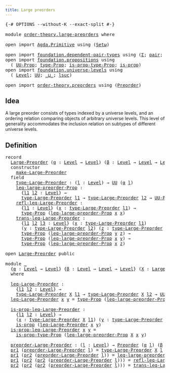 ```yaml
---
title: Large preorders
---
```


<pre class="Agda"><a id="41" class="Symbol">{-#</a> <a id="45" class="Keyword">OPTIONS</a> <a id="53" class="Pragma">--without-K</a> <a id="65" class="Pragma">--exact-split</a> <a id="79" class="Symbol">#-}</a>

<a id="84" class="Keyword">module</a> <a id="91" href="order-theory.large-preorders.html" class="Module">order-theory.large-preorders</a> <a id="120" class="Keyword">where</a>

<a id="127" class="Keyword">open</a> <a id="132" class="Keyword">import</a> <a id="139" href="Agda.Primitive.html" class="Module">Agda.Primitive</a> <a id="154" class="Keyword">using</a> <a id="160" class="Symbol">(</a><a id="161" href="Agda.Primitive.html#381" class="Primitive">Setω</a><a id="165" class="Symbol">)</a>

<a id="168" class="Keyword">open</a> <a id="173" class="Keyword">import</a> <a id="180" href="foundation.dependent-pair-types.html" class="Module">foundation.dependent-pair-types</a> <a id="212" class="Keyword">using</a> <a id="218" class="Symbol">(</a><a id="219" href="foundation-core.dependent-pair-types.html#502" class="Record">Σ</a><a id="220" class="Symbol">;</a> <a id="222" href="foundation-core.dependent-pair-types.html#575" class="InductiveConstructor">pair</a><a id="226" class="Symbol">;</a> <a id="228" href="foundation-core.dependent-pair-types.html#592" class="Field">pr1</a><a id="231" class="Symbol">;</a> <a id="233" href="foundation-core.dependent-pair-types.html#604" class="Field">pr2</a><a id="236" class="Symbol">)</a>
<a id="238" class="Keyword">open</a> <a id="243" class="Keyword">import</a> <a id="250" href="foundation.propositions.html" class="Module">foundation.propositions</a> <a id="274" class="Keyword">using</a>
  <a id="282" class="Symbol">(</a> <a id="284" href="foundation-core.propositions.html#1322" class="Function">UU-Prop</a><a id="291" class="Symbol">;</a> <a id="293" href="foundation-core.propositions.html#1424" class="Function">type-Prop</a><a id="302" class="Symbol">;</a> <a id="304" href="foundation-core.propositions.html#1491" class="Function">is-prop-type-Prop</a><a id="321" class="Symbol">;</a> <a id="323" href="foundation-core.propositions.html#1246" class="Function">is-prop</a><a id="330" class="Symbol">)</a>
<a id="332" class="Keyword">open</a> <a id="337" class="Keyword">import</a> <a id="344" href="foundation.universe-levels.html" class="Module">foundation.universe-levels</a> <a id="371" class="Keyword">using</a>
  <a id="379" class="Symbol">(</a> <a id="381" href="Agda.Primitive.html#597" class="Postulate">Level</a><a id="386" class="Symbol">;</a> <a id="388" href="foundation-core.universe-levels.html#222" class="Primitive">UU</a><a id="390" class="Symbol">;</a> <a id="392" href="Agda.Primitive.html#810" class="Primitive Operator">_⊔_</a><a id="395" class="Symbol">;</a> <a id="397" href="Agda.Primitive.html#780" class="Primitive">lsuc</a><a id="401" class="Symbol">)</a>

<a id="404" class="Keyword">open</a> <a id="409" class="Keyword">import</a> <a id="416" href="order-theory.preorders.html" class="Module">order-theory.preorders</a> <a id="439" class="Keyword">using</a> <a id="445" class="Symbol">(</a><a id="446" href="order-theory.preorders.html#531" class="Function">Preorder</a><a id="454" class="Symbol">)</a>
</pre>
## Idea

A large preorder consists of types indexed by a universe levels, and an ordering relation comparing objects of arbitrary universe levels. This level of generality accommodates the inclusion relation on subtypes of different universe levels.

## Definition

<pre class="Agda"><a id="735" class="Keyword">record</a>
  <a id="Large-Preorder"></a><a id="744" href="order-theory.large-preorders.html#744" class="Record">Large-Preorder</a> <a id="759" class="Symbol">(</a><a id="760" href="order-theory.large-preorders.html#760" class="Bound">α</a> <a id="762" class="Symbol">:</a> <a id="764" href="Agda.Primitive.html#597" class="Postulate">Level</a> <a id="770" class="Symbol">→</a> <a id="772" href="Agda.Primitive.html#597" class="Postulate">Level</a><a id="777" class="Symbol">)</a> <a id="779" class="Symbol">(</a><a id="780" href="order-theory.large-preorders.html#780" class="Bound">β</a> <a id="782" class="Symbol">:</a> <a id="784" href="Agda.Primitive.html#597" class="Postulate">Level</a> <a id="790" class="Symbol">→</a> <a id="792" href="Agda.Primitive.html#597" class="Postulate">Level</a> <a id="798" class="Symbol">→</a> <a id="800" href="Agda.Primitive.html#597" class="Postulate">Level</a><a id="805" class="Symbol">)</a> <a id="807" class="Symbol">:</a> <a id="809" href="Agda.Primitive.html#381" class="Primitive">Setω</a> <a id="814" class="Keyword">where</a>
  <a id="822" class="Keyword">constructor</a>
    <a id="make-Large-Preorder"></a><a id="838" href="order-theory.large-preorders.html#838" class="InductiveConstructor">make-Large-Preorder</a>
  <a id="860" class="Keyword">field</a>
    <a id="Large-Preorder.type-Large-Preorder"></a><a id="870" href="order-theory.large-preorders.html#870" class="Field">type-Large-Preorder</a> <a id="890" class="Symbol">:</a> <a id="892" class="Symbol">(</a><a id="893" href="order-theory.large-preorders.html#893" class="Bound">l</a> <a id="895" class="Symbol">:</a> <a id="897" href="Agda.Primitive.html#597" class="Postulate">Level</a><a id="902" class="Symbol">)</a> <a id="904" class="Symbol">→</a> <a id="906" href="foundation-core.universe-levels.html#222" class="Primitive">UU</a> <a id="909" class="Symbol">(</a><a id="910" href="order-theory.large-preorders.html#760" class="Bound">α</a> <a id="912" href="order-theory.large-preorders.html#893" class="Bound">l</a><a id="913" class="Symbol">)</a>
    <a id="Large-Preorder.leq-large-preorder-Prop"></a><a id="919" href="order-theory.large-preorders.html#919" class="Field">leq-large-preorder-Prop</a> <a id="943" class="Symbol">:</a>
      <a id="951" class="Symbol">{</a><a id="952" href="order-theory.large-preorders.html#952" class="Bound">l1</a> <a id="955" href="order-theory.large-preorders.html#955" class="Bound">l2</a> <a id="958" class="Symbol">:</a> <a id="960" href="Agda.Primitive.html#597" class="Postulate">Level</a><a id="965" class="Symbol">}</a> <a id="967" class="Symbol">→</a>
      <a id="975" href="order-theory.large-preorders.html#870" class="Field">type-Large-Preorder</a> <a id="995" href="order-theory.large-preorders.html#952" class="Bound">l1</a> <a id="998" class="Symbol">→</a> <a id="1000" href="order-theory.large-preorders.html#870" class="Field">type-Large-Preorder</a> <a id="1020" href="order-theory.large-preorders.html#955" class="Bound">l2</a> <a id="1023" class="Symbol">→</a> <a id="1025" href="foundation-core.propositions.html#1322" class="Function">UU-Prop</a> <a id="1033" class="Symbol">(</a><a id="1034" href="order-theory.large-preorders.html#780" class="Bound">β</a> <a id="1036" href="order-theory.large-preorders.html#952" class="Bound">l1</a> <a id="1039" href="order-theory.large-preorders.html#955" class="Bound">l2</a><a id="1041" class="Symbol">)</a>
    <a id="Large-Preorder.refl-leq-Large-Preorder"></a><a id="1047" href="order-theory.large-preorders.html#1047" class="Field">refl-leq-Large-Preorder</a> <a id="1071" class="Symbol">:</a>
      <a id="1079" class="Symbol">{</a><a id="1080" href="order-theory.large-preorders.html#1080" class="Bound">l1</a> <a id="1083" class="Symbol">:</a> <a id="1085" href="Agda.Primitive.html#597" class="Postulate">Level</a><a id="1090" class="Symbol">}</a> <a id="1092" class="Symbol">(</a><a id="1093" href="order-theory.large-preorders.html#1093" class="Bound">x</a> <a id="1095" class="Symbol">:</a> <a id="1097" href="order-theory.large-preorders.html#870" class="Field">type-Large-Preorder</a> <a id="1117" href="order-theory.large-preorders.html#1080" class="Bound">l1</a><a id="1119" class="Symbol">)</a> <a id="1121" class="Symbol">→</a>
      <a id="1129" href="foundation-core.propositions.html#1424" class="Function">type-Prop</a> <a id="1139" class="Symbol">(</a><a id="1140" href="order-theory.large-preorders.html#919" class="Field">leq-large-preorder-Prop</a> <a id="1164" href="order-theory.large-preorders.html#1093" class="Bound">x</a> <a id="1166" href="order-theory.large-preorders.html#1093" class="Bound">x</a><a id="1167" class="Symbol">)</a>
    <a id="Large-Preorder.trans-leq-Large-Preorder"></a><a id="1173" href="order-theory.large-preorders.html#1173" class="Field">trans-leq-Large-Preorder</a> <a id="1198" class="Symbol">:</a>
      <a id="1206" class="Symbol">{</a><a id="1207" href="order-theory.large-preorders.html#1207" class="Bound">l1</a> <a id="1210" href="order-theory.large-preorders.html#1210" class="Bound">l2</a> <a id="1213" href="order-theory.large-preorders.html#1213" class="Bound">l3</a> <a id="1216" class="Symbol">:</a> <a id="1218" href="Agda.Primitive.html#597" class="Postulate">Level</a><a id="1223" class="Symbol">}</a> <a id="1225" class="Symbol">(</a><a id="1226" href="order-theory.large-preorders.html#1226" class="Bound">x</a> <a id="1228" class="Symbol">:</a> <a id="1230" href="order-theory.large-preorders.html#870" class="Field">type-Large-Preorder</a> <a id="1250" href="order-theory.large-preorders.html#1207" class="Bound">l1</a><a id="1252" class="Symbol">)</a>
      <a id="1260" class="Symbol">(</a><a id="1261" href="order-theory.large-preorders.html#1261" class="Bound">y</a> <a id="1263" class="Symbol">:</a> <a id="1265" href="order-theory.large-preorders.html#870" class="Field">type-Large-Preorder</a> <a id="1285" href="order-theory.large-preorders.html#1210" class="Bound">l2</a><a id="1287" class="Symbol">)</a> <a id="1289" class="Symbol">(</a><a id="1290" href="order-theory.large-preorders.html#1290" class="Bound">z</a> <a id="1292" class="Symbol">:</a> <a id="1294" href="order-theory.large-preorders.html#870" class="Field">type-Large-Preorder</a> <a id="1314" href="order-theory.large-preorders.html#1213" class="Bound">l3</a><a id="1316" class="Symbol">)</a> <a id="1318" class="Symbol">→</a>
      <a id="1326" href="foundation-core.propositions.html#1424" class="Function">type-Prop</a> <a id="1336" class="Symbol">(</a><a id="1337" href="order-theory.large-preorders.html#919" class="Field">leq-large-preorder-Prop</a> <a id="1361" href="order-theory.large-preorders.html#1261" class="Bound">y</a> <a id="1363" href="order-theory.large-preorders.html#1290" class="Bound">z</a><a id="1364" class="Symbol">)</a> <a id="1366" class="Symbol">→</a>
      <a id="1374" href="foundation-core.propositions.html#1424" class="Function">type-Prop</a> <a id="1384" class="Symbol">(</a><a id="1385" href="order-theory.large-preorders.html#919" class="Field">leq-large-preorder-Prop</a> <a id="1409" href="order-theory.large-preorders.html#1226" class="Bound">x</a> <a id="1411" href="order-theory.large-preorders.html#1261" class="Bound">y</a><a id="1412" class="Symbol">)</a> <a id="1414" class="Symbol">→</a>
      <a id="1422" href="foundation-core.propositions.html#1424" class="Function">type-Prop</a> <a id="1432" class="Symbol">(</a><a id="1433" href="order-theory.large-preorders.html#919" class="Field">leq-large-preorder-Prop</a> <a id="1457" href="order-theory.large-preorders.html#1226" class="Bound">x</a> <a id="1459" href="order-theory.large-preorders.html#1290" class="Bound">z</a><a id="1460" class="Symbol">)</a>

<a id="1463" class="Keyword">open</a> <a id="1468" href="order-theory.large-preorders.html#744" class="Module">Large-Preorder</a> <a id="1483" class="Keyword">public</a>

<a id="1491" class="Keyword">module</a> <a id="1498" href="order-theory.large-preorders.html#1498" class="Module">_</a>
  <a id="1502" class="Symbol">{</a><a id="1503" href="order-theory.large-preorders.html#1503" class="Bound">α</a> <a id="1505" class="Symbol">:</a> <a id="1507" href="Agda.Primitive.html#597" class="Postulate">Level</a> <a id="1513" class="Symbol">→</a> <a id="1515" href="Agda.Primitive.html#597" class="Postulate">Level</a><a id="1520" class="Symbol">}</a> <a id="1522" class="Symbol">{</a><a id="1523" href="order-theory.large-preorders.html#1523" class="Bound">β</a> <a id="1525" class="Symbol">:</a> <a id="1527" href="Agda.Primitive.html#597" class="Postulate">Level</a> <a id="1533" class="Symbol">→</a> <a id="1535" href="Agda.Primitive.html#597" class="Postulate">Level</a> <a id="1541" class="Symbol">→</a> <a id="1543" href="Agda.Primitive.html#597" class="Postulate">Level</a><a id="1548" class="Symbol">}</a> <a id="1550" class="Symbol">(</a><a id="1551" href="order-theory.large-preorders.html#1551" class="Bound">X</a> <a id="1553" class="Symbol">:</a> <a id="1555" href="order-theory.large-preorders.html#744" class="Record">Large-Preorder</a> <a id="1570" href="order-theory.large-preorders.html#1503" class="Bound">α</a> <a id="1572" href="order-theory.large-preorders.html#1523" class="Bound">β</a><a id="1573" class="Symbol">)</a>
  <a id="1577" class="Keyword">where</a>

  <a id="1586" href="order-theory.large-preorders.html#1586" class="Function">leq-Large-Preorder</a> <a id="1605" class="Symbol">:</a>
    <a id="1611" class="Symbol">{</a><a id="1612" href="order-theory.large-preorders.html#1612" class="Bound">l1</a> <a id="1615" href="order-theory.large-preorders.html#1615" class="Bound">l2</a> <a id="1618" class="Symbol">:</a> <a id="1620" href="Agda.Primitive.html#597" class="Postulate">Level</a><a id="1625" class="Symbol">}</a> <a id="1627" class="Symbol">→</a>
    <a id="1633" href="order-theory.large-preorders.html#870" class="Field">type-Large-Preorder</a> <a id="1653" href="order-theory.large-preorders.html#1551" class="Bound">X</a> <a id="1655" href="order-theory.large-preorders.html#1612" class="Bound">l1</a> <a id="1658" class="Symbol">→</a> <a id="1660" href="order-theory.large-preorders.html#870" class="Field">type-Large-Preorder</a> <a id="1680" href="order-theory.large-preorders.html#1551" class="Bound">X</a> <a id="1682" href="order-theory.large-preorders.html#1615" class="Bound">l2</a> <a id="1685" class="Symbol">→</a> <a id="1687" href="foundation-core.universe-levels.html#222" class="Primitive">UU</a> <a id="1690" class="Symbol">(</a><a id="1691" href="order-theory.large-preorders.html#1523" class="Bound">β</a> <a id="1693" href="order-theory.large-preorders.html#1612" class="Bound">l1</a> <a id="1696" href="order-theory.large-preorders.html#1615" class="Bound">l2</a><a id="1698" class="Symbol">)</a>
  <a id="1702" href="order-theory.large-preorders.html#1586" class="Function">leq-Large-Preorder</a> <a id="1721" href="order-theory.large-preorders.html#1721" class="Bound">x</a> <a id="1723" href="order-theory.large-preorders.html#1723" class="Bound">y</a> <a id="1725" class="Symbol">=</a> <a id="1727" href="foundation-core.propositions.html#1424" class="Function">type-Prop</a> <a id="1737" class="Symbol">(</a><a id="1738" href="order-theory.large-preorders.html#919" class="Field">leq-large-preorder-Prop</a> <a id="1762" href="order-theory.large-preorders.html#1551" class="Bound">X</a> <a id="1764" href="order-theory.large-preorders.html#1721" class="Bound">x</a> <a id="1766" href="order-theory.large-preorders.html#1723" class="Bound">y</a><a id="1767" class="Symbol">)</a>

  <a id="1772" href="order-theory.large-preorders.html#1772" class="Function">is-prop-leq-Large-Preorder</a> <a id="1799" class="Symbol">:</a>
    <a id="1805" class="Symbol">{</a><a id="1806" href="order-theory.large-preorders.html#1806" class="Bound">l1</a> <a id="1809" href="order-theory.large-preorders.html#1809" class="Bound">l2</a> <a id="1812" class="Symbol">:</a> <a id="1814" href="Agda.Primitive.html#597" class="Postulate">Level</a><a id="1819" class="Symbol">}</a> <a id="1821" class="Symbol">→</a>
    <a id="1827" class="Symbol">(</a><a id="1828" href="order-theory.large-preorders.html#1828" class="Bound">x</a> <a id="1830" class="Symbol">:</a> <a id="1832" href="order-theory.large-preorders.html#870" class="Field">type-Large-Preorder</a> <a id="1852" href="order-theory.large-preorders.html#1551" class="Bound">X</a> <a id="1854" href="order-theory.large-preorders.html#1806" class="Bound">l1</a><a id="1856" class="Symbol">)</a> <a id="1858" class="Symbol">(</a><a id="1859" href="order-theory.large-preorders.html#1859" class="Bound">y</a> <a id="1861" class="Symbol">:</a> <a id="1863" href="order-theory.large-preorders.html#870" class="Field">type-Large-Preorder</a> <a id="1883" href="order-theory.large-preorders.html#1551" class="Bound">X</a> <a id="1885" href="order-theory.large-preorders.html#1809" class="Bound">l2</a><a id="1887" class="Symbol">)</a> <a id="1889" class="Symbol">→</a>
    <a id="1895" href="foundation-core.propositions.html#1246" class="Function">is-prop</a> <a id="1903" class="Symbol">(</a><a id="1904" href="order-theory.large-preorders.html#1586" class="Function">leq-Large-Preorder</a> <a id="1923" href="order-theory.large-preorders.html#1828" class="Bound">x</a> <a id="1925" href="order-theory.large-preorders.html#1859" class="Bound">y</a><a id="1926" class="Symbol">)</a>
  <a id="1930" href="order-theory.large-preorders.html#1772" class="Function">is-prop-leq-Large-Preorder</a> <a id="1957" href="order-theory.large-preorders.html#1957" class="Bound">x</a> <a id="1959" href="order-theory.large-preorders.html#1959" class="Bound">y</a> <a id="1961" class="Symbol">=</a>
    <a id="1967" href="foundation-core.propositions.html#1491" class="Function">is-prop-type-Prop</a> <a id="1985" class="Symbol">(</a><a id="1986" href="order-theory.large-preorders.html#919" class="Field">leq-large-preorder-Prop</a> <a id="2010" href="order-theory.large-preorders.html#1551" class="Bound">X</a> <a id="2012" href="order-theory.large-preorders.html#1957" class="Bound">x</a> <a id="2014" href="order-theory.large-preorders.html#1959" class="Bound">y</a><a id="2015" class="Symbol">)</a>

  <a id="2020" href="order-theory.large-preorders.html#2020" class="Function">preorder-Large-Preorder</a> <a id="2044" class="Symbol">:</a> <a id="2046" class="Symbol">(</a><a id="2047" href="order-theory.large-preorders.html#2047" class="Bound">l</a> <a id="2049" class="Symbol">:</a> <a id="2051" href="Agda.Primitive.html#597" class="Postulate">Level</a><a id="2056" class="Symbol">)</a> <a id="2058" class="Symbol">→</a> <a id="2060" href="order-theory.preorders.html#531" class="Function">Preorder</a> <a id="2069" class="Symbol">(</a><a id="2070" href="order-theory.large-preorders.html#1503" class="Bound">α</a> <a id="2072" href="order-theory.large-preorders.html#2047" class="Bound">l</a><a id="2073" class="Symbol">)</a> <a id="2075" class="Symbol">(</a><a id="2076" href="order-theory.large-preorders.html#1523" class="Bound">β</a> <a id="2078" href="order-theory.large-preorders.html#2047" class="Bound">l</a> <a id="2080" href="order-theory.large-preorders.html#2047" class="Bound">l</a><a id="2081" class="Symbol">)</a>
  <a id="2085" href="foundation-core.dependent-pair-types.html#592" class="Field">pr1</a> <a id="2089" class="Symbol">(</a><a id="2090" href="order-theory.large-preorders.html#2020" class="Function">preorder-Large-Preorder</a> <a id="2114" href="order-theory.large-preorders.html#2114" class="Bound">l</a><a id="2115" class="Symbol">)</a> <a id="2117" class="Symbol">=</a> <a id="2119" href="order-theory.large-preorders.html#870" class="Field">type-Large-Preorder</a> <a id="2139" href="order-theory.large-preorders.html#1551" class="Bound">X</a> <a id="2141" href="order-theory.large-preorders.html#2114" class="Bound">l</a>
  <a id="2145" href="foundation-core.dependent-pair-types.html#592" class="Field">pr1</a> <a id="2149" class="Symbol">(</a><a id="2150" href="foundation-core.dependent-pair-types.html#604" class="Field">pr2</a> <a id="2154" class="Symbol">(</a><a id="2155" href="order-theory.large-preorders.html#2020" class="Function">preorder-Large-Preorder</a> <a id="2179" href="order-theory.large-preorders.html#2179" class="Bound">l</a><a id="2180" class="Symbol">))</a> <a id="2183" class="Symbol">=</a> <a id="2185" href="order-theory.large-preorders.html#919" class="Field">leq-large-preorder-Prop</a> <a id="2209" href="order-theory.large-preorders.html#1551" class="Bound">X</a>
  <a id="2213" href="foundation-core.dependent-pair-types.html#592" class="Field">pr1</a> <a id="2217" class="Symbol">(</a><a id="2218" href="foundation-core.dependent-pair-types.html#604" class="Field">pr2</a> <a id="2222" class="Symbol">(</a><a id="2223" href="foundation-core.dependent-pair-types.html#604" class="Field">pr2</a> <a id="2227" class="Symbol">(</a><a id="2228" href="order-theory.large-preorders.html#2020" class="Function">preorder-Large-Preorder</a> <a id="2252" href="order-theory.large-preorders.html#2252" class="Bound">l</a><a id="2253" class="Symbol">)))</a> <a id="2257" class="Symbol">=</a> <a id="2259" href="order-theory.large-preorders.html#1047" class="Field">refl-leq-Large-Preorder</a> <a id="2283" href="order-theory.large-preorders.html#1551" class="Bound">X</a>
  <a id="2287" href="foundation-core.dependent-pair-types.html#604" class="Field">pr2</a> <a id="2291" class="Symbol">(</a><a id="2292" href="foundation-core.dependent-pair-types.html#604" class="Field">pr2</a> <a id="2296" class="Symbol">(</a><a id="2297" href="foundation-core.dependent-pair-types.html#604" class="Field">pr2</a> <a id="2301" class="Symbol">(</a><a id="2302" href="order-theory.large-preorders.html#2020" class="Function">preorder-Large-Preorder</a> <a id="2326" href="order-theory.large-preorders.html#2326" class="Bound">l</a><a id="2327" class="Symbol">)))</a> <a id="2331" class="Symbol">=</a> <a id="2333" href="order-theory.large-preorders.html#1173" class="Field">trans-leq-Large-Preorder</a> <a id="2358" href="order-theory.large-preorders.html#1551" class="Bound">X</a>
</pre>